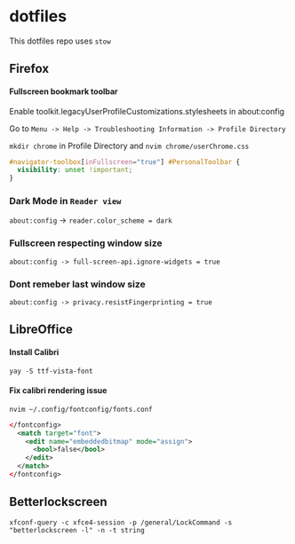 # dotfiles
This dotfiles repo uses `stow`

## Firefox
#### Fullscreen bookmark toolbar
Enable toolkit.legacyUserProfileCustomizations.stylesheets in about:config

Go to `Menu -> Help -> Troubleshooting Information -> Profile Directory`

`mkdir chrome` in Profile Directory and `nvim chrome/userChrome.css`
```css
#navigator-toolbox[inFullscreen="true"] #PersonalToolbar {
  visibility: unset !important;
}
```

### Dark Mode in `Reader view`

`about:config` -> `reader.color_scheme = dark`

### Fullscreen respecting window size
`about:config -> full-screen-api.ignore-widgets = true`

### Dont remeber last window size
`about:config -> privacy.resistFingerprinting = true`

## LibreOffice
#### Install Calibri
`yay -S ttf-vista-font`

#### Fix calibri rendering issue
`nvim ~/.config/fontconfig/fonts.conf`
```xml
</fontconfig>
  <match target="font">
    <edit name="embeddedbitmap" mode="assign">
      <bool>false</bool>
    </edit>
  </match>
</fontconfig>
```

## Betterlockscreen
`xfconf-query -c xfce4-session -p /general/LockCommand -s "betterlockscreen -l" -n -t string`
